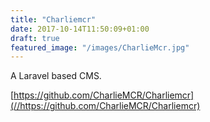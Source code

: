 ```yaml
---
title: "Charliemcr"
date: 2017-10-14T11:50:09+01:00
draft: true
featured_image: "/images/CharlieMcr.jpg"
---
```


A Laravel based CMS.

[https://github.com/CharlieMCR/Charliemcr](//https://github.com/CharlieMCR/Charliemcr)
